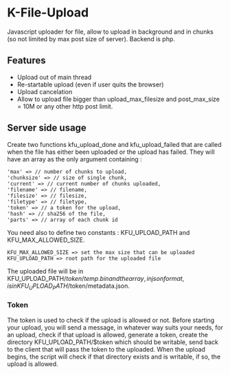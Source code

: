 # K-File-Upload

Javascript uploader for file, allow to upload in background and in chunks (so not limited by max post size of server). Backend is php.

## Features
  
  * Upload out of main thread
  * Re-startable upload (even if user quits the browser)
  * Upload cancelation
  * Allow to upload file bigger than upload_max_filesize and post_max_size = 10M or any other http post limit.

## Server side usage

Create two functions kfu_upload_done and kfu_upload_failed that are called when the file has either been uploaded or the upload has failed. They will have an array as the only argument containing :

    'max' => // number of chunks to upload,
    'chunksize' => // size of single chunk,
    'current' => // current number of chunks uploaded,
    'filename' => // filename,
    'filesize' => // filesize,
    'filetype' => // filetype,
    'token' => // a token for the upload,
    'hash' => // sha256 of the file,
    'parts' => // array of each chunk id

You need also to define two constants : KFU_UPLOAD_PATH and KFU_MAX_ALLOWED_SIZE. 
    
    KFU_MAX_ALLOWED_SIZE => set the max size that can be uploaded
    KFU_UPLOAD_PATH => root path for the uploaded file

The uploaded file will be in KFU_UPLOAD_PATH/$token/temp.bin and the array, in json format, is in KFU_UPLOAD_PATH/$token/metadata.json.

### Token

The token is used to check if the upload is allowed or not. Before starting your upload, you will send a message, in whatever way suits your needs, for an upload, check if that upload is allowed, generate a token, create the directory KFU_UPLOAD_PATH/$token which should be writable, send back to the client that will pass the token to the uploaded. When the upload begins, the script will check if that directory exists and is writable, if so, the upload is allowed.
